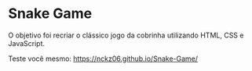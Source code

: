 <h1>Snake Game</h1>
<p>O objetivo foi recriar o clássico jogo da cobrinha utilizando HTML, CSS e JavaScript. </p>
<span>Teste você mesmo: <a href="https://nckz06.github.io/Snake-Game/">https://nckz06.github.io/Snake-Game/</a></span>
